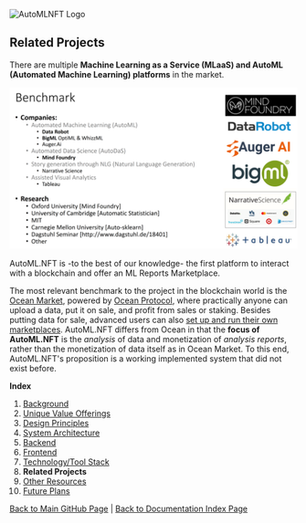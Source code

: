 ![AutoMLNFT Logo](./img/logo.png) 

## Related Projects

There are multiple **Machine Learning as a Service (MLaaS) and AutoML (Automated Machine Learning) platforms** in the market. 

![Benchmark with Other AutoML Platforms](./img/Slide05.png) 

AutoML.NFT is -to the best of our knowledge- the first platform to interact with a blockchain and offer an ML Reports Marketplace.

The most relevant benchmark to the project in the blockchain world is the [Ocean Market](https://market.oceanprotocol.com/), powered by [Ocean Protocol](https://oceanprotocol.com/), where practically anyone can upload a data, put it on sale, and profit from sales or staking. Besides putting data for sale, advanced users can also [set up and run their own marketplaces](https://oceanprotocol.com/build). AutoML.NFT differs from Ocean in that the **focus of AutoML.NFT** is the *analysis* of data and monetization of *analysis reports*, rather than the monetization of data itself as in Ocean Market. To this end, AutoML.NFT's proposition is a working implemented system that did not exist before.

**Index**

1. [Background](Background.md)
2. [Unique Value Offerings](UniqueValueOfferings.md)
3. [Design Principles](DesignPrinciples.md)
4. [System Architecture](SystemArchitecture.md)
5. [Backend](Backend.md)
6. [Frontend](Frontend.md)
7. [Technology/Tool Stack](TechnologyStack.md)
8. **Related Projects**
9. [Other Resources](OtherResources.md)
10. [Future Plans](FuturePlans.md)

<hline></hline>

[Back to Main GitHub Page](../README.md) | [Back to Documentation Index Page](Documentation.md)
